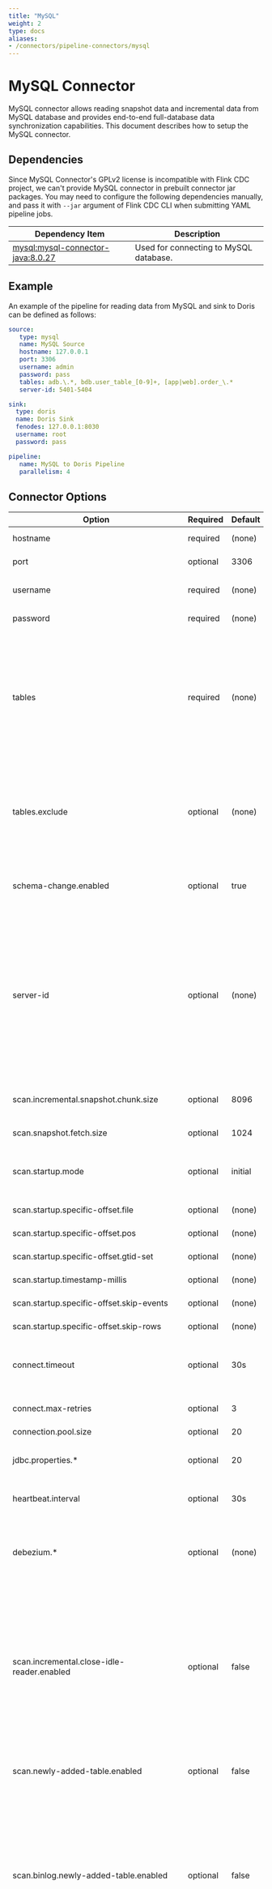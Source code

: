 ```yaml
---
title: "MySQL"
weight: 2
type: docs
aliases:
- /connectors/pipeline-connectors/mysql
---
```

<!--
Licensed to the Apache Software Foundation (ASF) under one
or more contributor license agreements.  See the NOTICE file
distributed with this work for additional information
regarding copyright ownership.  The ASF licenses this file
to you under the Apache License, Version 2.0 (the
"License"); you may not use this file except in compliance
with the License.  You may obtain a copy of the License at

  http://www.apache.org/licenses/LICENSE-2.0

Unless required by applicable law or agreed to in writing,
software distributed under the License is distributed on an
"AS IS" BASIS, WITHOUT WARRANTIES OR CONDITIONS OF ANY
KIND, either express or implied.  See the License for the
specific language governing permissions and limitations
under the License.
-->

# MySQL Connector

MySQL connector allows reading snapshot data and incremental data from MySQL database and provides end-to-end full-database data synchronization capabilities.
This document describes how to setup the MySQL connector.

## Dependencies

Since MySQL Connector's GPLv2 license is incompatible with Flink CDC project, we can't provide MySQL connector in prebuilt connector jar packages.
You may need to configure the following dependencies manually, and pass it with `--jar` argument of Flink CDC CLI when submitting YAML pipeline jobs.

<div class="wy-table-responsive">
<table class="colwidths-auto docutils">
    <thead>
      <tr>
        <th class="text-left">Dependency Item</th>
        <th class="text-left">Description</th>
      </tr>
    </thead>
    <tbody>
      <tr>
        <td><a href="https://mvnrepository.com/artifact/mysql/mysql-connector-java/8.0.27">mysql:mysql-connector-java:8.0.27</a></td>
        <td>Used for connecting to MySQL database.</td>
      </tr>
    </tbody>
</table>
</div>

## Example

An example of the pipeline for reading data from MySQL and sink to Doris can be defined as follows:

```yaml
source:
   type: mysql
   name: MySQL Source
   hostname: 127.0.0.1
   port: 3306
   username: admin
   password: pass
   tables: adb.\.*, bdb.user_table_[0-9]+, [app|web].order_\.*
   server-id: 5401-5404

sink:
  type: doris
  name: Doris Sink
  fenodes: 127.0.0.1:8030
  username: root
  password: pass

pipeline:
   name: MySQL to Doris Pipeline
   parallelism: 4
```

## Connector Options

<div class="highlight">
<table class="colwidths-auto docutils">
    <thead>
      <tr>
        <th class="text-left" style="width: 10%">Option</th>
        <th class="text-left" style="width: 8%">Required</th>
        <th class="text-left" style="width: 7%">Default</th>
        <th class="text-left" style="width: 10%">Type</th>
        <th class="text-left" style="width: 65%">Description</th>
      </tr>
    </thead>
    <tbody>
    <tr>
      <td>hostname</td>
      <td>required</td>
      <td style="word-wrap: break-word;">(none)</td>
      <td>String</td>
      <td>IP address or hostname of the MySQL database server.</td>
    </tr>
    <tr>
      <td>port</td>
      <td>optional</td>
      <td style="word-wrap: break-word;">3306</td>
      <td>Integer</td>
      <td>Integer port number of the MySQL database server.</td>
    </tr>
    <tr>
      <td>username</td>
      <td>required</td>
      <td style="word-wrap: break-word;">(none)</td>
      <td>String</td>
      <td>Name of the MySQL database to use when connecting to the MySQL database server.</td>
    </tr>
    <tr>
      <td>password</td>
      <td>required</td>
      <td style="word-wrap: break-word;">(none)</td>
      <td>String</td>
      <td>Password to use when connecting to the MySQL database server.</td>
    </tr>
    <tr>
      <td>tables</td>
      <td>required</td>
      <td style="word-wrap: break-word;">(none)</td>
      <td>String</td>
      <td>Table name of the MySQL database to monitor. The table-name also supports regular expressions to monitor multiple tables that satisfy the regular expressions. <br>
          It is important to note that the dot (.) is treated as a delimiter for database and table names. 
          If there is a need to use a dot (.) in a regular expression to match any character, it is necessary to escape the dot with a backslash.<br>
          eg. db0.\.*, db1.user_table_[0-9]+, db[1-2].[app|web]order_\.*</td>
    </tr>
    <tr>
      <td>tables.exclude</td>
      <td>optional</td>
      <td style="word-wrap: break-word;">(none)</td>
      <td>String</td>
      <td>Table name of the MySQL database to exclude, parameter will have an exclusion effect after the tables parameter. The table-name also supports regular expressions to exclude multiple tables that satisfy the regular expressions. <br>
          The usage is the same as the tables parameter</td>
    </tr>
    <tr>
      <td>schema-change.enabled</td>
      <td>optional</td>
      <td style="word-wrap: break-word;">true</td>
      <td>Boolean</td>
      <td>Whether to send schema change events, so that downstream sinks can respond to schema changes and achieve table structure synchronization.</td>
    </tr>
    <tr>
      <td>server-id</td>
      <td>optional</td>
      <td style="word-wrap: break-word;">(none)</td>
      <td>String</td>
      <td>A numeric ID or a numeric ID range of this database client, The numeric ID syntax is like '5400', 
          the numeric ID range syntax is like '5400-5408', The numeric ID range syntax is recommended when 'scan.incremental.snapshot.enabled' enabled.
          Every ID must be unique across all currently-running database processes in the MySQL cluster. This connector joins the MySQL cluster
          as another server (with this unique ID) so it can read the binlog. By default, a random number is generated between 5400 and 6400,
          though we recommend setting an explicit value. </td>
    </tr>
    <tr>
      <td>scan.incremental.snapshot.chunk.size</td>
      <td>optional</td>
      <td style="word-wrap: break-word;">8096</td>
      <td>Integer</td>
      <td>The chunk size (number of rows) of table snapshot, captured tables are split into multiple chunks when read the snapshot of table.</td>
    </tr>
    <tr>
      <td>scan.snapshot.fetch.size</td>
      <td>optional</td>
      <td style="word-wrap: break-word;">1024</td>
      <td>Integer</td>
      <td>The maximum fetch size for per poll when read table snapshot.</td>
    </tr>
    <tr>
      <td>scan.startup.mode</td>
      <td>optional</td>
      <td style="word-wrap: break-word;">initial</td>
      <td>String</td>
      <td>Optional startup mode for MySQL CDC consumer, valid enumerations are "initial", "earliest-offset", "latest-offset", "specific-offset", "timestamp" and "snapshot".</td>
    </tr>
    <tr>
      <td>scan.startup.specific-offset.file</td>
      <td>optional</td>
      <td style="word-wrap: break-word;">(none)</td>
      <td>String</td>
      <td>Optional binlog file name used in case of "specific-offset" startup mode</td>
    </tr>
    <tr>
      <td>scan.startup.specific-offset.pos</td>
      <td>optional</td>
      <td style="word-wrap: break-word;">(none)</td>
      <td>Long</td>
      <td>Optional binlog file position used in case of "specific-offset" startup mode</td>
    </tr>
    <tr>
      <td>scan.startup.specific-offset.gtid-set</td>
      <td>optional</td>
      <td style="word-wrap: break-word;">(none)</td>
      <td>String</td>
      <td>Optional GTID set used in case of "specific-offset" startup mode</td>
    </tr>
    <tr>
      <td>scan.startup.timestamp-millis</td>
      <td>optional</td>
      <td style="word-wrap: break-word;">(none)</td>
      <td>Long</td>
      <td>Optional millisecond timestamp used in case of "timestamp" startup mode.</td>
    </tr>
    <tr>
      <td>scan.startup.specific-offset.skip-events</td>
      <td>optional</td>
      <td style="word-wrap: break-word;">(none)</td>
      <td>Long</td>
      <td>Optional number of events to skip after the specific starting offset</td>
    </tr>
    <tr>
      <td>scan.startup.specific-offset.skip-rows</td>
      <td>optional</td>
      <td style="word-wrap: break-word;">(none)</td>
      <td>Long</td>
      <td>Optional number of rows to skip after the specific starting offset</td>
    </tr>
    <tr>
          <td>connect.timeout</td>
          <td>optional</td>
          <td style="word-wrap: break-word;">30s</td>
          <td>Duration</td>
          <td>The maximum time that the connector should wait after trying to connect to the MySQL database server before timing out. 
              This value cannot be less than 250ms.</td>
    </tr>    
    <tr>
          <td>connect.max-retries</td>
          <td>optional</td>
          <td style="word-wrap: break-word;">3</td>
          <td>Integer</td>
          <td>The max retry times that the connector should retry to build MySQL database server connection.</td>
    </tr>
    <tr>
          <td>connection.pool.size</td>
          <td>optional</td>
          <td style="word-wrap: break-word;">20</td>
          <td>Integer</td>
          <td>The connection pool size.</td>
    </tr>
    <tr>
          <td>jdbc.properties.*</td>
          <td>optional</td>
          <td style="word-wrap: break-word;">20</td>
          <td>String</td>
          <td>Option to pass custom JDBC URL properties. User can pass custom properties like 'jdbc.properties.useSSL' = 'false'.</td>
    </tr>
    <tr>
          <td>heartbeat.interval</td>
          <td>optional</td>
          <td style="word-wrap: break-word;">30s</td>
          <td>Duration</td>
          <td>The interval of sending heartbeat event for tracing the latest available binlog offsets.</td>
    </tr>
    <tr>
      <td>debezium.*</td>
      <td>optional</td>
      <td style="word-wrap: break-word;">(none)</td>
      <td>String</td>
      <td>Pass-through Debezium's properties to Debezium Embedded Engine which is used to capture data changes from MySQL server.
          For example: <code>'debezium.snapshot.mode' = 'never'</code>.
          See more about the <a href="https://debezium.io/documentation/reference/1.9/connectors/mysql.html#mysql-connector-properties">Debezium's MySQL Connector properties</a></td> 
    </tr>
    <tr>
      <td>scan.incremental.close-idle-reader.enabled</td>
      <td>optional</td>
      <td style="word-wrap: break-word;">false</td>
      <td>Boolean</td>
      <td>Whether to close idle readers at the end of the snapshot phase. <br>
          The flink version is required to be greater than or equal to 1.14 when 'execution.checkpointing.checkpoints-after-tasks-finish.enabled' is set to true.<br>
          If the flink version is greater than or equal to 1.15, the default value of 'execution.checkpointing.checkpoints-after-tasks-finish.enabled' has been changed to true,
          so it does not need to be explicitly configured 'execution.checkpointing.checkpoints-after-tasks-finish.enabled' = 'true'
      </td>
    </tr>
    <tr>
      <td>scan.newly-added-table.enabled</td>
      <td>optional</td>
      <td style="word-wrap: break-word;">false</td>
      <td>Boolean</td>
      <td>Whether to enable scan the newly added tables feature or not, by default is false. This option is only useful when we start the job from a savepoint/checkpoint.</td>
    </tr>
    <tr>
      <td>scan.binlog.newly-added-table.enabled</td>
      <td>optional</td>
      <td style="word-wrap: break-word;">false</td>
      <td>Boolean</td>
      <td>In binlog reading stage, whether to scan the ddl and dml statements of newly added tables or not, by default is false. <br>
          The difference between scan.newly-added-table.enabled and scan.binlog.newly-added-table.enabled options is: <br>
          scan.newly-added-table.enabled: do re-snapshot & binlog-reading for newly added table when restored; <br>
          scan.binlog.newly-added-table.enabled: only do binlog-reading for newly added table during binlog reading phase.
      </td>
    </tr>
    <tr>
      <td>scan.snapshot.filters</td>
      <td>optional</td>
      <td style="word-wrap: break-word;">(none)</td>
      <td>String</td>
      <td>When reading a table snapshot, the rows of captured tables will be filtered using the specified filter expression (AKA a SQL WHERE clause). <br>
          By default, no filter is applied, meaning the entire table will be synchronized. <br>
          A colon (:) separates table name and filter expression, while a semicolon (;) separate multiple filters, 
          e.g. `db1.user_table_[0-9]+:id > 100;db[1-2].[app|web]_order_\\.*:id < 0;`.
      </td>
    </tr>
    <tr>
      <td>scan.parse.online.schema.changes.enabled</td>
      <td>optional</td>
      <td style="word-wrap: break-word;">false</td>
      <td>Boolean</td>
      <td>
        Whether to parse "online" schema changes generated by <a href="https://github.com/github/gh-ost">gh-ost</a> or <a href="https://docs.percona.com/percona-toolkit/pt-online-schema-change.html">pt-osc</a>.
        Schema change events are applied to a "shadow" table and then swapped with the original table later.
        <br>
        This is an experimental feature, and subject to change in the future.
      </td> 
    </tr>
    <tr>
      <td>include-comments.enabled</td>
      <td>optional</td>
      <td style="word-wrap: break-word;">false</td>
      <td>Boolean</td>
      <td>Whether enable include table and column comments, by default is false, if set to true, the table and column comments will be sent.<br>
          Note: Enable this option will bring the implications on memory usage.</td>
    </tr>
    <tr>
      <td>treat-tinyint1-as-boolean.enabled</td>
      <td>optional</td>
      <td style="word-wrap: break-word;">true</td>
      <td>Boolean</td>
      <td>Whether treat TINYINT(1) as boolean, by default is true.</td>
    </tr>
    <tr>
      <td>use.legacy.json.format</td>
      <td>optional</td>
      <td style="word-wrap: break-word;">true</td>
      <td>Boolean</td>
      <td>Whether to use legacy JSON format to cast JSON type data in binlog. <br>
          It determines whether to use the legacy JSON format when retrieving JSON type data in binlog. 
          If the user configures 'use.legacy.json.format' = 'true', whitespace before values and after commas in the JSON type data is removed. For example,
          JSON type data {"key1": "value1", "key2": "value2"} in binlog would be converted to {"key1":"value1","key2":"value2"}.
          When 'use.legacy.json.format' = 'false', the data would be converted to {"key1": "value1", "key2": "value2"}, with whitespace before values and after commas preserved.
      </td>
    </tr>
    <tr>
      <td>scan.incremental.snapshot.unbounded-chunk-first.enabled</td>
      <td>optional</td>
      <td style="word-wrap: break-word;">false</td>
      <td>Boolean</td>
      <td>
        Whether to assign the unbounded chunks first during snapshot reading phase.<br>
        This might help reduce the risk of the TaskManager experiencing an out-of-memory (OOM) error when taking a snapshot of the largest unbounded chunk.<br> 
        Experimental option, defaults to false.
      </td>
    </tr>
    <tr>
      <td>scan.incremental.snapshot.backfill.skip</td>
      <td>optional</td>
      <td style="word-wrap: break-word;">false</td>
      <td>Boolean</td>
      <td>
        Whether to skip backfill in snapshot reading phase.<br> 
        If backfill is skipped, changes on captured tables during snapshot phase will be consumed later in change log reading phase instead of being merged into the snapshot.<br>
        WARNING: Skipping backfill might lead to data inconsistency because some change log events happened within the snapshot phase might be replayed (only at-least-once semantic is promised).
        For example updating an already updated value in snapshot, or deleting an already deleted entry in snapshot. These replayed change log events should be handled specially.
      </td>
    </tr>
    <tr>
      <td>metadata.list</td>
      <td>optional</td>
      <td style="word-wrap: break-word;">false</td>
      <td>String</td>
      <td>
        List of readable metadata from SourceRecord to be passed to downstream and could be used in transform module, split by `,`. Available readable metadata are: op_ts.
      </td>
    </tr>
    </tbody>
</table>
</div>

## Startup Reading Position

The config option `scan.startup.mode` specifies the startup mode for MySQL CDC consumer. The valid enumerations are:

- `initial` (default): Performs an initial snapshot on the monitored database tables upon first startup, and continue to read the latest binlog.
- `earliest-offset`: Skip snapshot phase and start reading binlog events from the earliest accessible binlog offset.
- `latest-offset`: Never to perform snapshot on the monitored database tables upon first startup, just read from
  the end of the binlog which means only have the changes since the connector was started.
- `specific-offset`: Skip snapshot phase and start reading binlog events from a specific offset. The offset could be
  specified with binlog filename and position, or a GTID set if GTID is enabled on server.
- `timestamp`: Skip snapshot phase and start reading binlog events from a specific timestamp.
- `snapshot`: Only the snapshot phase is performed and exits after the snapshot phase reading is completed.

For example in YAML definition:

```yaml
source:
  type: mysql
  scan.startup.mode: earliest-offset                    # Start from earliest offset
  scan.startup.mode: latest-offset                      # Start from latest offset
  scan.startup.mode: specific-offset                    # Start from specific offset
  scan.startup.mode: timestamp                          # Start from timestamp
  scan.startup.mode: snapshot                          # Read snapshot only
  scan.startup.specific-offset.file: 'mysql-bin.000003' # Binlog filename under specific offset startup mode
  scan.startup.specific-offset.pos: 4                   # Binlog position under specific offset mode
  scan.startup.specific-offset.gtid-set: 24DA167-...    # GTID set under specific offset startup mode
  scan.startup.timestamp-millis: 1667232000000          # Timestamp under timestamp startup mode
  # ...
```

## Available Source metrics

Metrics can help understand the progress of assignments, and the following are the supported [Flink metrics](https://nightlies.apache.org/flink/flink-docs-master/docs/ops/metrics/):

| Group                  | Name                       | Type  | Description                                         |
|------------------------|----------------------------|-------|-----------------------------------------------------|
| namespace.schema.table | isSnapshotting             | Gauge | Weather the table is snapshotting or not            |
| namespace.schema.table | isStreamReading            | Gauge | Weather the table is stream reading or not          |
| namespace.schema.table | numTablesSnapshotted       | Gauge | The number of tables that have been snapshotted     |
| namespace.schema.table | numTablesRemaining         | Gauge | The number of tables that have not been snapshotted |
| namespace.schema.table | numSnapshotSplitsProcessed | Gauge | The number of splits that is being processed        |
| namespace.schema.table | numSnapshotSplitsRemaining | Gauge | The number of splits that have not been processed   |
| namespace.schema.table | numSnapshotSplitsFinished  | Gauge | The number of splits that have been processed       |
| namespace.schema.table | snapshotStartTime          | Gauge | The time when the snapshot started                  |
| namespace.schema.table | snapshotEndTime            | Gauge | The time when the snapshot ended                    |

Notice:
1. The group name is `namespace.schema.table`, where `namespace` is the actual database name, `schema` is the actual schema name, and `table` is the actual table name.
2. For MySQL, the `namespace` will be set to the default value "", and the group name will be like `test_database.test_table`.

## Data Type Mapping

<div class="wy-table-responsive">
<table class="colwidths-auto docutils">
    <thead>
      <tr>
        <th class="text-left" style="width:30%;"><a href="https://dev.mysql.com/doc/refman/8.0/en/data-types.html">MySQL type</a></th>
        <th class="text-left" style="width:10%;">Flink CDC type</th>
        <th class="text-left" style="width:60%;">Note</th>
      </tr>
    </thead>
    <tbody>
    <tr>
      <td>TINYINT(n)</td>
      <td>TINYINT</td>
      <td></td>
    </tr>
    <tr>
      <td>
        SMALLINT<br>
        TINYINT UNSIGNED<br>
        TINYINT UNSIGNED ZEROFILL
      </td>
      <td>SMALLINT</td>
      <td></td>
    </tr>
    <tr>
      <td>
        INT<br>
        YEAR<br>
        MEDIUMINT<br>
        MEDIUMINT UNSIGNED<br>
        MEDIUMINT UNSIGNED ZEROFILL<br>
        SMALLINT UNSIGNED<br>
        SMALLINT UNSIGNED ZEROFILL
      </td>
      <td>INT</td>
      <td></td>
    </tr>
    <tr>
      <td>
        BIGINT<br>
        INT UNSIGNED<br>
        INT UNSIGNED ZEROFILL
      </td>
      <td>BIGINT</td>
      <td></td>
    </tr>
   <tr>
      <td>
        BIGINT UNSIGNED<br>
        BIGINT UNSIGNED ZEROFILL<br>
        SERIAL
      </td>
      <td>DECIMAL(20, 0)</td>
      <td></td>
    </tr>
    <tr>
      <td>
        FLOAT<br>
        FLOAT UNSIGNED<br>
        FLOAT UNSIGNED ZEROFILL
        </td>
      <td>FLOAT</td>
      <td></td>
    </tr>
    <tr>
      <td>
        REAL<br>
        REAL UNSIGNED<br>
        REAL UNSIGNED ZEROFILL<br>
        DOUBLE<br>
        DOUBLE UNSIGNED<br>
        DOUBLE UNSIGNED ZEROFILL<br>
        DOUBLE PRECISION<br>
        DOUBLE PRECISION UNSIGNED<br>
        DOUBLE PRECISION UNSIGNED ZEROFILL<br>
        FLOAT(p, s)<br>
        REAL(p, s)<br>
        DOUBLE(p, s)
      </td>
      <td>DOUBLE</td>
      <td></td>
    </tr>
    <tr>
      <td>
        NUMERIC(p, s)<br>
        NUMERIC(p, s) UNSIGNED<br>
        NUMERIC(p, s) UNSIGNED ZEROFILL<br>
        DECIMAL(p, s)<br>
        DECIMAL(p, s) UNSIGNED<br>
        DECIMAL(p, s) UNSIGNED ZEROFILL<br>
        FIXED(p, s)<br>
        FIXED(p, s) UNSIGNED<br>
        FIXED(p, s) UNSIGNED ZEROFILL<br>
        where p <= 38<br>
      </td>
      <td>DECIMAL(p, s)</td>
      <td></td>
    </tr>
    <tr>
      <td>
        NUMERIC(p, s)<br>
        NUMERIC(p, s) UNSIGNED<br>
        NUMERIC(p, s) UNSIGNED ZEROFILL<br>
        DECIMAL(p, s)<br>
        DECIMAL(p, s) UNSIGNED<br>
        DECIMAL(p, s) UNSIGNED ZEROFILL<br>
        FIXED(p, s)<br>
        FIXED(p, s) UNSIGNED<br>
        FIXED(p, s) UNSIGNED ZEROFILL<br>
        where 38 < p <= 65<br>
      </td>
      <td>STRING</td>
      <td>The precision for DECIMAL data type is up to 65 in MySQL, but the precision for DECIMAL is limited to 38 in Flink.
  So if you define a decimal column whose precision is greater than 38, you should map it to STRING to avoid precision loss.</td>
    </tr>
    <tr>
      <td>
        BOOLEAN<br>
        TINYINT(1)<br>
        BIT(1)
        </td>
      <td>BOOLEAN</td>
      <td></td>
    </tr>
    <tr>
      <td>DATE</td>
      <td>DATE</td>
      <td></td>
    </tr>
    <tr>
      <td>TIME [(p)]</td>
      <td>TIME [(p)]</td>
      <td></td>
    </tr>
    <tr>
      <td>TIMESTAMP [(p)]
      </td>
      <td>TIMESTAMP_LTZ [(p)]
      </td>
      <td></td>
    </tr>
    <tr>
      <td>DATETIME [(p)]
      </td>
      <td>TIMESTAMP [(p)]
      </td>
      <td></td>
    </tr>
    <tr>
      <td>
        CHAR(n)
      </td>
      <td>CHAR(n)</td>
      <td></td>
    </tr>
    <tr>
      <td>
        VARCHAR(n)
      </td>
      <td>VARCHAR(n)</td>
      <td></td>
    </tr>
    <tr>
      <td>
        BIT(n)
      </td>
      <td>BINARY(⌈(n + 7) / 8⌉)</td>
      <td></td>
    </tr>
    <tr>
      <td>
        BINARY(n)
      </td>
      <td>BINARY(n)</td>
      <td></td>
    </tr>
    <tr>
      <td>
        VARBINARY(N)
      </td>
      <td>VARBINARY(N)</td>
      <td></td>
    </tr>
    <tr>
      <td>
        TINYTEXT<br>
        TEXT<br>
        MEDIUMTEXT<br>
        LONGTEXT<br>
        LONG<br>
        LONG VARCHAR<br>
      </td>
      <td>STRING</td>
      <td></td>
    </tr>
    <tr>
      <td>
        TINYBLOB<br>
        BLOB<br>
        MEDIUMBLOB<br>
        LONGBLOB<br>
      </td>
      <td>BYTES</td>
      <td>Currently, for BLOB data type in MySQL, only the blob whose length isn't greater than 2,147,483,647(2 ** 31 - 1) is supported. </td>
    </tr>
    <tr>
      <td>
        ENUM
      </td>
      <td>STRING</td>
      <td></td>
    </tr>
    <tr>
      <td>
        JSON
      </td>
      <td>STRING</td>
      <td>The JSON data type  will be converted into STRING with JSON format in Flink.</td>
    </tr>
    <tr>
      <td>
        SET
      </td>
      <td>-</td>
      <td>Not supported yet.</td>
    </tr>
    <tr>
      <td>
       GEOMETRY<br>
       POINT<br>
       LINESTRING<br>
       POLYGON<br>
       MULTIPOINT<br>
       MULTILINESTRING<br>
       MULTIPOLYGON<br>
       GEOMETRYCOLLECTION<br>
      </td>
      <td>
        STRING
      </td>
      <td>
      The spatial data types in MySQL will be converted into STRING with a fixed Json format.
      Please see <a href="#mysql-spatial-data-types-mapping ">MySQL Spatial Data Types Mapping</a> section for more detailed information.
      </td>
    </tr>
    </tbody>
</table>
</div>

### MySQL Spatial Data Types Mapping
The spatial data types except for `GEOMETRYCOLLECTION` in MySQL will be converted into Json String with a fixed format like:<br>
```json
{"srid": 0 , "type": "xxx", "coordinates": [0, 0]}
```
The field `srid` identifies the SRS in which the geometry is defined, SRID 0 is the default for new geometry values if no SRID is specified.
As only MySQL 8+ support to specific SRID when define spatial data type, the field `srid` will always be 0 in MySQL with a lower version.

The field `type` identifies the spatial data type, such as `POINT`/`LINESTRING`/`POLYGON`.

The field `coordinates` represents the `coordinates` of the spatial data.

For `GEOMETRYCOLLECTION`, it will be converted into Json String with a fixed format like:<br>
```json
{"srid": 0 , "type": "GeometryCollection", "geometries": [{"type":"Point","coordinates":[10,10]}]}
```

The field `geometries` is an array contains all spatial data.

The example for different spatial data types mapping is as follows:
<div class="wy-table-responsive">
<table class="colwidths-auto docutils">
    <thead>
      <tr>
        <th class="text-left">Spatial data in MySQL</th>
        <th class="text-left">Json String converted in Flink</th>
      </tr>
    </thead>
    <tbody>
      <tr>
        <td>POINT(1 1)</td>
        <td>{"coordinates":[1,1],"type":"Point","srid":0}</td>
      </tr>
      <tr>
        <td>LINESTRING(3 0, 3 3, 3 5)</td>
        <td>{"coordinates":[[3,0],[3,3],[3,5]],"type":"LineString","srid":0}</td>
      </tr>
      <tr>
        <td>POLYGON((1 1, 2 1, 2 2,  1 2, 1 1))</td>
        <td>{"coordinates":[[[1,1],[2,1],[2,2],[1,2],[1,1]]],"type":"Polygon","srid":0}</td>
      </tr>
      <tr>
        <td>MULTIPOINT((1 1),(2 2))</td>
        <td>{"coordinates":[[1,1],[2,2]],"type":"MultiPoint","srid":0}</td>
      </tr>
      <tr>
        <td>MultiLineString((1 1,2 2,3 3),(4 4,5 5))</td>
        <td>{"coordinates":[[[1,1],[2,2],[3,3]],[[4,4],[5,5]]],"type":"MultiLineString","srid":0}</td>
      </tr>
      <tr>
        <td>MULTIPOLYGON(((0 0, 10 0, 10 10, 0 10, 0 0)), ((5 5, 7 5, 7 7, 5 7, 5 5)))</td>
        <td>{"coordinates":[[[[0,0],[10,0],[10,10],[0,10],[0,0]]],[[[5,5],[7,5],[7,7],[5,7],[5,5]]]],"type":"MultiPolygon","srid":0}</td>
      </tr>
      <tr>
        <td>GEOMETRYCOLLECTION(POINT(10 10), POINT(30 30), LINESTRING(15 15, 20 20))</td>
        <td>{"geometries":[{"type":"Point","coordinates":[10,10]},{"type":"Point","coordinates":[30,30]},{"type":"LineString","coordinates":[[15,15],[20,20]]}],"type":"GeometryCollection","srid":0}</td>
      </tr>
    </tbody>
</table>
</div>

{{< top >}}
